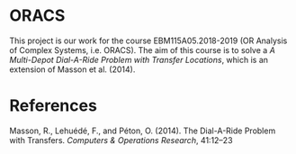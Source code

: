 # ORACS
This project is our work for the course EBM115A05.2018-2019 (OR Analysis of Complex Systems, i.e. ORACS). The aim of this course is to solve a *A Multi-Depot Dial-A-Ride Problem with Transfer Locations*, which is an extension of Masson et al. (2014).

# References
Masson,  R.,  Lehuédé,  F.,  and  Péton,  O.  (2014).   The Dial-A-Ride Problem with Transfers. *Computers & Operations Research*, 41:12–23
